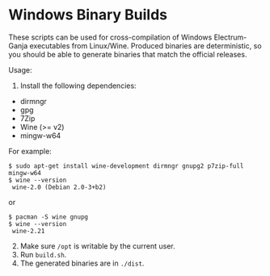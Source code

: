 Windows Binary Builds
=====================

These scripts can be used for cross-compilation of Windows Electrum-Ganja executables from Linux/Wine.
Produced binaries are deterministic, so you should be able to generate binaries that match the official releases. 


Usage:


1. Install the following dependencies:

 - dirmngr
 - gpg
 - 7Zip
 - Wine (>= v2)
 - mingw-w64


For example:


```
$ sudo apt-get install wine-development dirmngr gnupg2 p7zip-full mingw-w64
$ wine --version
 wine-2.0 (Debian 2.0-3+b2)
```

or

```
$ pacman -S wine gnupg
$ wine --version
 wine-2.21
```

2. Make sure `/opt` is writable by the current user.
3. Run `build.sh`.
4. The generated binaries are in `./dist`.
